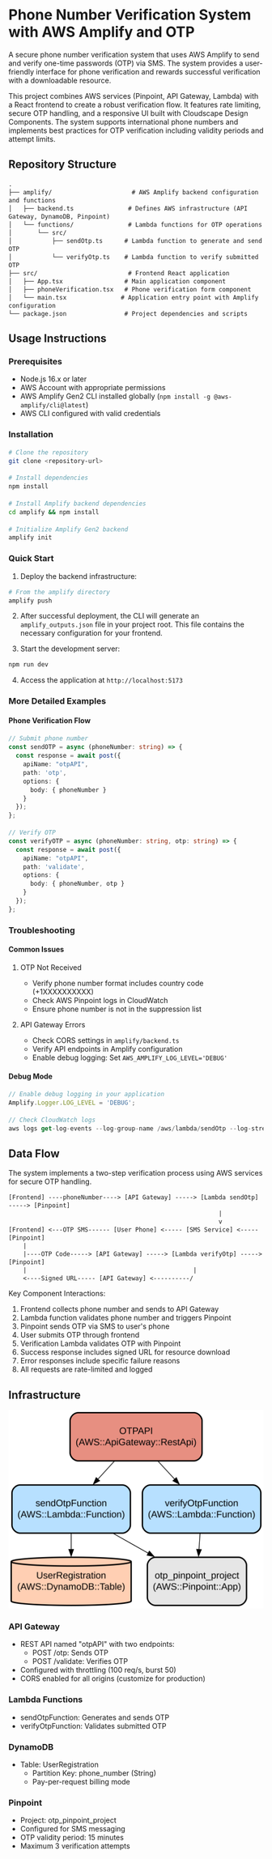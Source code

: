 # Phone Number Verification System with AWS Amplify and OTP

A secure phone number verification system that uses AWS Amplify to send and verify one-time passwords (OTP) via SMS. The system provides a user-friendly interface for phone verification and rewards successful verification with a downloadable resource.

This project combines AWS services (Pinpoint, API Gateway, Lambda) with a React frontend to create a robust verification flow. It features rate limiting, secure OTP handling, and a responsive UI built with Cloudscape Design Components. The system supports international phone numbers and implements best practices for OTP verification including validity periods and attempt limits.

## Repository Structure
```
.
├── amplify/                      # AWS Amplify backend configuration and functions
│   ├── backend.ts               # Defines AWS infrastructure (API Gateway, DynamoDB, Pinpoint)
│   └── functions/               # Lambda functions for OTP operations
│       └── src/
│           ├── sendOtp.ts      # Lambda function to generate and send OTP
│           └── verifyOtp.ts    # Lambda function to verify submitted OTP
├── src/                         # Frontend React application
│   ├── App.tsx                 # Main application component
│   ├── phoneVerification.tsx   # Phone verification form component
│   └── main.tsx               # Application entry point with Amplify configuration
└── package.json                # Project dependencies and scripts
```

## Usage Instructions
### Prerequisites
- Node.js 16.x or later
- AWS Account with appropriate permissions
- AWS Amplify Gen2 CLI installed globally (`npm install -g @aws-amplify/cli@latest`)
- AWS CLI configured with valid credentials

### Installation
```bash
# Clone the repository
git clone <repository-url>

# Install dependencies
npm install

# Install Amplify backend dependencies
cd amplify && npm install

# Initialize Amplify Gen2 backend
amplify init
```

### Quick Start
1. Deploy the backend infrastructure:
```bash
# From the amplify directory
amplify push
```

2. After successful deployment, the CLI will generate an `amplify_outputs.json` file in your project root. This file contains the necessary configuration for your frontend.

3. Start the development server:
```bash
npm run dev
```

4. Access the application at `http://localhost:5173`

### More Detailed Examples
#### Phone Verification Flow
```typescript
// Submit phone number
const sendOTP = async (phoneNumber: string) => {
  const response = await post({
    apiName: "otpAPI",
    path: 'otp',
    options: {
      body: { phoneNumber }
    }
  });
};

// Verify OTP
const verifyOTP = async (phoneNumber: string, otp: string) => {
  const response = await post({
    apiName: "otpAPI",
    path: 'validate',
    options: {
      body: { phoneNumber, otp }
    }
  });
};
```

### Troubleshooting
#### Common Issues
1. OTP Not Received
   - Verify phone number format includes country code (+1XXXXXXXXXX)
   - Check AWS Pinpoint logs in CloudWatch
   - Ensure phone number is not in the suppression list

2. API Gateway Errors
   - Check CORS settings in `amplify/backend.ts`
   - Verify API endpoints in Amplify configuration
   - Enable debug logging: Set `AWS_AMPLIFY_LOG_LEVEL='DEBUG'`

#### Debug Mode
```typescript
// Enable debug logging in your application
Amplify.Logger.LOG_LEVEL = 'DEBUG';

// Check CloudWatch logs
aws logs get-log-events --log-group-name /aws/lambda/sendOtp --log-stream-name <stream>
```

## Data Flow
The system implements a two-step verification process using AWS services for secure OTP handling.

```ascii
[Frontend] ----phoneNumber----> [API Gateway] -----> [Lambda sendOtp] -----> [Pinpoint]
                                                          |
                                                          v
[Frontend] <---OTP SMS------ [User Phone] <----- [SMS Service] <----- [Pinpoint]
    |
    |----OTP Code-----> [API Gateway] -----> [Lambda verifyOtp] -----> [Pinpoint]
    |                                              |
    <----Signed URL----- [API Gateway] <----------/
```

Key Component Interactions:
1. Frontend collects phone number and sends to API Gateway
2. Lambda function validates phone number and triggers Pinpoint
3. Pinpoint sends OTP via SMS to user's phone
4. User submits OTP through frontend
5. Verification Lambda validates OTP with Pinpoint
6. Success response includes signed URL for resource download
7. Error responses include specific failure reasons
8. All requests are rate-limited and logged

## Infrastructure

![Infrastructure diagram](./docs/infra.svg)
### API Gateway
- REST API named "otpAPI" with two endpoints:
  - POST /otp: Sends OTP
  - POST /validate: Verifies OTP
- Configured with throttling (100 req/s, burst 50)
- CORS enabled for all origins (customize for production)

### Lambda Functions
- sendOtpFunction: Generates and sends OTP
- verifyOtpFunction: Validates submitted OTP

### DynamoDB
- Table: UserRegistration
  - Partition Key: phone_number (String)
  - Pay-per-request billing mode

### Pinpoint
- Project: otp_pinpoint_project
- Configured for SMS messaging
- OTP validity period: 15 minutes
- Maximum 3 verification attempts